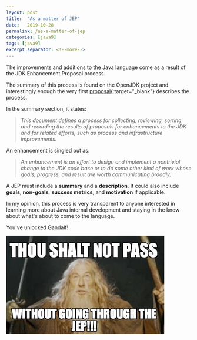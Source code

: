 ```yaml
---
layout: post
title:  "As a matter of JEP"
date:   2019-10-28
permalink: /as-a-matter-of-jep
categories: [java9]
tags: [java9]
excerpt_separator: <!--more-->
---
```


The improvements and additions to the Java language come as a result of the JDK Enhancement Proposal process.

<!--more-->

The summary of this process is found on the OpenJDK project and interestingly enough the very first [proposal](https://openjdk.java.net/jeps/1){:target="_blank"} describes the process.

In the summary section, it states:

> *This document defines a process for collecting, reviewing, sorting, and recording the results of proposals for enhancements to the JDK and for related efforts, such as process and infrastructure improvements.*

An enhancement is singled out as:

> *An enhancement is an effort to design and implement a nontrivial change to the JDK code base or to do some other kind of work whose goals, progress, and result are worth communicating broadly.*

A JEP must include a **summary** and a **description**. It could also include **goals**, **non-goals**, **success metrics**, and **motivation** if applicable.

In my opinion, this process is very transparent to anyone interested in learning more about Java internal development and staying in the know about what's about to come to the language.

You've unlocked Gandalf!

![Gendulf](/assets/images/you-shall-not-pass.jpg)
